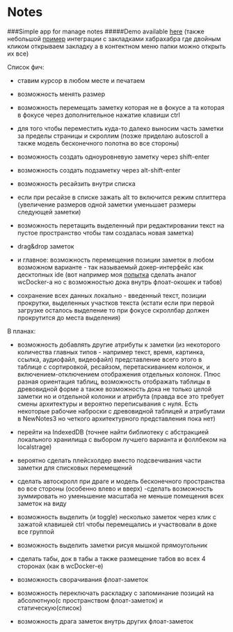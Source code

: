 # Notes

###Simple app for manage notes
#####Demo available [here](http://bgnorlov.github.io/NewNotes4/) (также небольшой [пример](http://bgnorlov.github.io/MyBookmarks) интеграции с закладками хабрахабра где двойным кликом открываем закладку а в контектном меню папки можно открыть их все)

Список фич:
- ставим курсор в любом месте и печатаем
- возможность менять размер
- возможность перемещать заметку которая не в фокусе а та которая в фокусе через дополнительное нажатие клавиши ctrl
- для того чтобы переместить куда-то далеко выносим часть заметки за пределы страницы и скроллим (позже приделаю autoscroll а также модель бесконечного полотна во все стороны)

- возможность создать одноуровневую заметку через shift-enter
- возможность создать подзаметку через alt-shift-enter

- возможность ресайзить внутри списка
- если при ресайзе в списке зажать alt то включится режим сплиттера (увеличение размеров одной заметки уменьшает размеры следующей заметки)

- возможность перетащить выделенный при редактировании текст на пустое пространство чтобы там создалась новая заметка)

- drag&drop заметок

- и главное: возможность перемещения позиции заметок в любом возможном варианте - так называемый докер-интерфейс как  десктопных ide (вот например  моя [попытка](https://github.com/bgnorlov/ReactDocker/) сделать аналог wcDocker-a но с возможностью дока внутрь флоат-окошек и табов)

- сохранение всех данных локально - введенный текст, позиции прокрутки, выделенных участков текста (кстати если при первой загрузке осталось выделение то при фокусе скроллбар должен прокрутится до места выделения)


В планах:

- возможность добавлять другие атрибуты к заметки (из некоторого количества главных типов - например текст, время, картинка, ссылка, аудиофайл, видеофайл) представление всего этого в таблице с сортировкой, ресайзом, перетаскиванием колонок, и включением-отключением отображения отдельных колонок. Плюс разная ориентация таблиц, возможность отображать таблицы в древовидной форме а также возможность дока не только целой заметки но и отдельной колонки и атрибута
(правда все это требует смены архитектуры и вероятно переписывания с нуля. Есть некоторые рабочие наброски с древовидной таблицей и атрибутами в NewNotes3 но четкого архитектурного представления пока нет)


- перейти на  IndexedDB (точнее найти библиотеку с абстракцией локального хранилища с выбором лучшего варианта и фоллбеком на localstrage)

- вероятно сделать плейсхолдер вместо подсвечивания части заметки для списковых перемещений

- сделать автоскролл при драге и модель бесконечного пространства во все стороны (особенно влево и вверх)
-сделать возможность зуммировать но уменьшение масштаба не меньше помещения всех заметок на виду

- возможность выделить (и toggle) несколько заметок через клик с зажатой клавишей ctrl чтобы перемещались и участвовали в доке все группой
- возможность выделить заметки рисуя мышкой прямоугольник


- сделать табы, док в табы а также размещение табов во всех 4 сторонах (как в wcDocker-e)
- возможность сворачивания флоат-заметок


- возможность переключать раскладку с запоминание позиций на абсолютную(с пространством флоат-заметок) и статическую(список)

- возможность драга заметок внутрь других флоат-заметок





